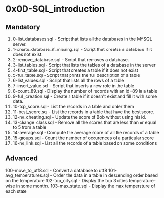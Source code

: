 # 0x0D-SQL_introduction

## Mandatory

1. 0-list_databases.sql - Script that lists all the databases in the MYSQL server.
2. 1-create_database_if_missing.sql - Script that creates a database if it does not exist.
3. 2-remove_database.sql - Script that removes a database.
4. 3-list_tables.sql - Script that lists the tables of a database in the server
5. 4-first_table.sql - Script that creates a table if it does not exist
6. 5-full_table.sql - Script that prints the full description of a table
7. 6-list_values.sql - Script that lists all the rows of a table
8. 7-insert_value.sql - Script that inserts a new role in the table
9. 8-count_89.sql - Display the number of records with an id=89 in a table
10. 9-full_creation.sql - Create a table if it doesn't exist and fill it with some data.
11. 10-top_score.sql - List the records in a table and order them
12. 11-best_score.sql - List the records in a table that have the best score.
13. 12-no_cheating.sql - Update the score of Bob without using his id.
14. 13-change_class.sql - Remove all the scores that are less than or equal to 5 from a table
15. 14-average.sql - Compute the average score of all the records of a table
16. 15-groups.sql - Count the number of occurences of a particular score
17. 16-no_link.sql - List all the records of a table based on some conditions

## Advanced

100-move_to_utf8.sql - Convert a database to utf8
101-avg_temperatures.sql - Order the data in a table in descending order based on the temperature
102-top_city.sql - Display the top 3 cities temperature-wise in some months.
103-max_state.sql - Display the max temperature of each state
